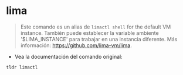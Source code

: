 # lima

> Este comando es un alias de `limactl shell` for the default VM instance.
> También puede establecer la variable ambiente '$LIMA_INSTANCE' para trabajar en una instancia diferente.
> Más información: <https://github.com/lima-vm/lima>.

- Vea la documentación del comando original:

`tldr limactl`
